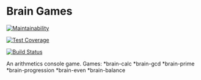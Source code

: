 # Brain Games
[![Maintainability](https://api.codeclimate.com/v1/badges/a99a88d28ad37a79dbf6/maintainability)](https://codeclimate.com/github/codeclimate/codeclimate/maintainability)

[![Test Coverage](https://api.codeclimate.com/v1/badges/a99a88d28ad37a79dbf6/test_coverage)](https://codeclimate.com/github/codeclimate/codeclimate/test_coverage)  

[![Build Status](https://travis-ci.org/d3mash/brain-games.svg?branch=master)](https://travis-ci.org/d3mash/brain-games)

An arithmetics console game.
Games:
*brain-calc
*brain-gcd
*brain-prime
*brain-progression
*brain-even
*brain-balance
